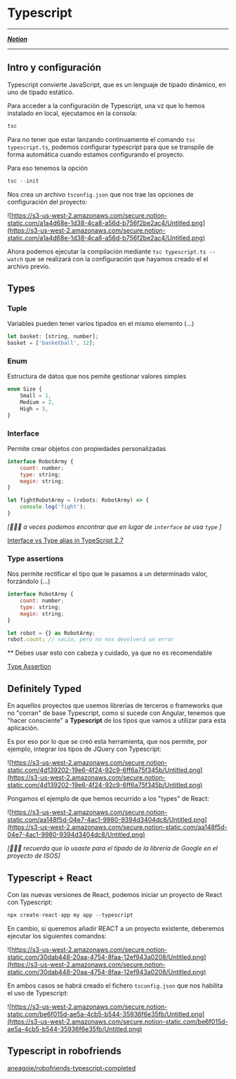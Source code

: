 # Typescript
---

[***Notion***](https://www.notion.so/jlaguilargomezdevelop/Typescript-course-1b53d454f6164bf9829388f043379f65)

---
## Intro y configuración

Typescript convierte JavaScript, que es un lenguaje de tipado dinámico, en uno de tipado estático.

Para acceder a la configuración de Typescript, una vz que lo hemos instalado en local, ejecutamos en la consola:

```jsx
tsc
```

Para no tener que estar lanzando continuamente el comando `tsc typescript.ts`, podemos configurar typescript para que se transpile de forma automática cuando estamos configurando el proyecto.

Para eso tenemos la opción

```jsx
tsc --init
```

Nos crea un archivo `tsconfig.json` que nos trae las opciones de configuración del proyecto:

![https://s3-us-west-2.amazonaws.com/secure.notion-static.com/a1a4d68e-1d38-4ca8-a56d-b756f2be2ac4/Untitled.png](https://s3-us-west-2.amazonaws.com/secure.notion-static.com/a1a4d68e-1d38-4ca8-a56d-b756f2be2ac4/Untitled.png)

Ahora podemos ejecutar la compilación mediante `tsc typescript.ts --watch` que se realizará con la configuración que hayamos creado el el archivo previo.

[](https://s3-us-west-2.amazonaws.com/secure.notion-static.com/1d5b6545-e74d-4e76-82c4-74c5020808a6/TypeScript.ts)

## Types

### Tuple

Variables pueden tener varios tipados en el mismo elemento (...)

```jsx
let basket: [string, number];
basket = ['basketball', 12];
```

### Enum

Estructura de datos que nos pemite gestionar valores simples

```jsx
enum Size {
	Small = 1,
	Medium = 2,
	High = 3,
}
```

### Interface

Permite crear objetos con propiedades personalizadas

```jsx
interface RobotArmy {
	count: number;
	type: string;
	magin: string;
}

let fightRobotArmy = (robots: RobotArmy) => {
	console.log('fight');
}

```

*[🧙🏿‍♂️ a veces podemos encontrar que en lugar de `interface` se usa  `type` ]*

[Interface vs Type alias in TypeScript 2.7](https://medium.com/@martin_hotell/interface-vs-type-alias-in-typescript-2-7-2a8f1777af4c)

### Type assertions

Nos permite rectificar el tipo que le pasamos a un determinado valor, forzándolo (...)

```jsx
interface RobotArmy {
	count: number;
	type: string;
	magin: string;
}

let robot = {} as RobotArmy;
robot.count; // vacío, pero no nos devolverá un error
```

** Debes usar esto con cabeza y cuidado, ya que no es recomendable

[Type Assertion](https://basarat.gitbook.io/typescript/type-system/type-assertion)

## Definitely Typed

En aquellos proyectos que usemos librerías de terceros o frameworks que no "corran" de base Typescript, como sí sucede con Angular, tenemos que "hacer consciente" a **Typescript** de los tipos que vamos a utilizar para esta aplicación.

Es por eso por lo que se creó esta herramienta, que nos permite, por ejemplo, integrar los tipos de JQuery con Typescript:

![https://s3-us-west-2.amazonaws.com/secure.notion-static.com/4d139202-19e6-4f24-92c9-6ff6a75f345b/Untitled.png](https://s3-us-west-2.amazonaws.com/secure.notion-static.com/4d139202-19e6-4f24-92c9-6ff6a75f345b/Untitled.png)

Pongamos el ejemplo de que hemos recurrido a los "types" de React:

![https://s3-us-west-2.amazonaws.com/secure.notion-static.com/aa148f5d-04e7-4ac1-9980-9394d3404dc8/Untitled.png](https://s3-us-west-2.amazonaws.com/secure.notion-static.com/aa148f5d-04e7-4ac1-9980-9394d3404dc8/Untitled.png)

*[🧙🏿‍♂️ recuerda que lo usaste para el tipado de la librería de Google en el proyecto de ISOS]*

## Typescript + React

Con las nuevas versiones de React, podemos iniciar un proyecto de React con Typescript:

```jsx
npx create-react-app my app --typescript
```

En cambio, si queremos añadir REACT a un proyecto existente, deberemos ejecutar los siguientes comandos:

![https://s3-us-west-2.amazonaws.com/secure.notion-static.com/30dab448-20aa-4754-8faa-12ef943a0208/Untitled.png](https://s3-us-west-2.amazonaws.com/secure.notion-static.com/30dab448-20aa-4754-8faa-12ef943a0208/Untitled.png)

En ambos casos se habrá creado  el fichero `tsconfig.json` que nos habilita el uso de Typescript:

![https://s3-us-west-2.amazonaws.com/secure.notion-static.com/be6f015d-ae5a-4cb5-b544-35936f6e35fb/Untitled.png](https://s3-us-west-2.amazonaws.com/secure.notion-static.com/be6f015d-ae5a-4cb5-b544-35936f6e35fb/Untitled.png)

## Typescript in robofriends

[aneagoie/robofriends-typescript-completed](https://github.com/aneagoie/robofriends-typescript-completed)
